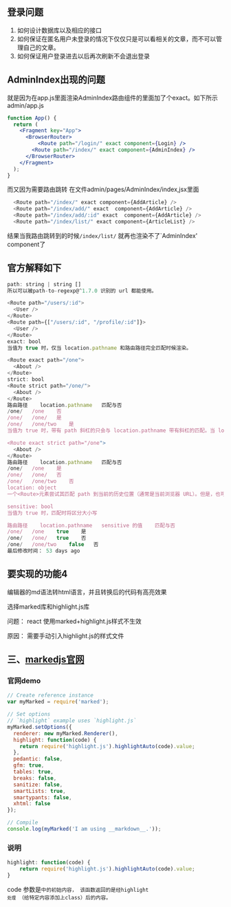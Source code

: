 ## 登录问题

1. 如何设计数据库以及相应的接口
2. 如何保证在匿名用户未登录的情况下仅仅只是可以看相关的文章，而不可以管理自己的文章。
3. 如何保证用户登录进去以后再次刷新不会退出登录

## AdminIndex出现的问题

就是因为在app.js里面渲染AdminIndex路由组件的里面加了个exact。如下所示 admin/app.js

```jsx
function App() {
  return (
    <Fragment key="App">
      <BrowserRouter>
          <Route path="/login/" exact component={Login} />
        <Route path="/index/" exact component={AdminIndex} />
      </BrowserRouter>
    </Fragment>
  );
}
```

而又因为需要路由跳转 在文件admin/pages/AdminIndex/index,jsx里面

```js
  <Route path="/index/" exact component={AddArticle} />
  <Route path="/index/add/" exact  component={AddArticle} />
  <Route path="/index/add/:id" exact  component={AddArticle} />
  <Route path="/index/list/" exact component={ArticleList} />
```

结果当我路由跳转到的时候`/index/list/` 就再也渲染不了`AdminIndex' component了

## 官方解释如下

```js
path: string | string []
所以可以被path-to-regexp@^1.7.0 识别的 url 都能使用。

<Route path="/users/:id">
  <User />
</Route>
<Route path={["/users/:id", "/profile/:id"]}>
  <User />
</Route>
exact: bool
当值为 true 时，仅当 location.pathname 和路由路径完全匹配时候渲染。

<Route exact path="/one">
  <About />
</Route>
strict: bool
<Route strict path="/one/">
  <About />
</Route>
路由路径	location.pathname	匹配与否
/one/	/one	否
/one/	/one/	是
/one/	/one/two	是
当值为 true 时，带有 path 斜杠的只会与 location.pathname 带有斜杠的匹配。当 location.pathname 中有其他网址段时，此选项无效。

<Route exact strict path="/one">
  <About />
</Route>
路由路径	location.pathname	匹配与否
/one/	/one	是
/one/	/one/	否
/one/	/one/two	否
location: object
一个<Route>元素尝试其匹配 path 到当前的历史位置（通常是当前浏览器 URL）。但是，也可以传递与 location.pathname 不同的值进行匹配。如需要将<Route>与当前历史记录位置以外的其他位置进行匹配时，这很有用，如Animated Transitions示例所示。如果<Route>元素包装在中，<Switch>并且与传递给的位置<Switch>（或当前历史记录位置）匹配，则 location 传递给<Route>的属性将被<Switch>上的属性 代码覆盖。

sensitive: bool
当值为 true 时，匹配时将区分大小写

路由路径	location.pathname	sensitive 的值	匹配与否
/one/	/one	true	是
/one/	/one/	true	否
/one/	/one/two	false	否
最后修改时间： 53 days ago
```

## 要实现的功能4

编辑器的md语法转html语言，并且转换后的代码有高亮效果

选择marked库和highlight.js库

问题： react 使用marked+highlight.js样式不生效

原因： 需要手动引入highlight.js的样式文件

## 三、[markedjs官网](https://marked.js.org/#/USING_ADVANCED.md#highlight)

### 官网demo



```javascript
// Create reference instance
var myMarked = require('marked');

// Set options
// `highlight` example uses `highlight.js`
myMarked.setOptions({
  renderer: new myMarked.Renderer(),
  highlight: function(code) {
    return require('highlight.js').highlightAuto(code).value;
  },
  pedantic: false,
  gfm: true,
  tables: true,
  breaks: false,
  sanitize: false,
  smartLists: true,
  smartypants: false,
  xhtml: false
});

// Compile
console.log(myMarked('I am using __markdown__.'));
```

### 说明



```javascript
highlight: function(code) {
    return require('highlight.js').highlightAuto(code).value;
}
```

code 参数是<code>中的初始内容， 该函数返回的是经highlight `处理` （给特定内容添加上class）后的内容。